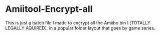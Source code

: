 # Amiitool-Encrypt-all
This is just a batch file I made to encrypt all the Amiibo bin I [TOTALLY LEGALLY AQUIRED], in a popular folder layout that goes by game series.
